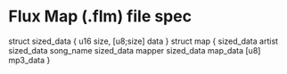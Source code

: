 # Flux Map (.flm) file spec

struct sized_data {
    u16 size,
    [u8;size] data
}
struct map {
    sized_data artist
    sized_data song_name
    sized_data mapper
    sized_data map_data
    [u8] mp3_data
}
